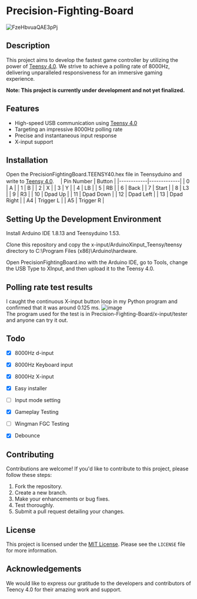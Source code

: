 # Precision-Fighting-Board
![FzeHbvuaQAE3pPj](https://github.com/ioridev/Precision-Fighting-Board/assets/41247249/afc0e35b-ca20-4fe8-9133-83550cd0358d)


## Description

This project aims to develop the fastest game controller by utilizing the power of [Teensy 4.0](https://www.pjrc.com/store/teensy40.html). We strive to achieve a polling rate of 8000Hz, delivering unparalleled responsiveness for an immersive gaming experience.

**Note: This project is currently under development and not yet finalized.**  

## Features

- High-speed USB communication using [Teensy 4.0](https://www.pjrc.com/store/teensy40.html)
- Targeting an impressive 8000Hz polling rate
- Precise and instantaneous input response
- X-input support

## Installation
Open the PrecisionFightingBoard.TEENSY40.hex file in Teensyduino and write to [Teensy 4.0](https://www.pjrc.com/store/teensy40.html).　
| Pin Number | Button      |
|------------|-------------|
| 0          | A           |
| 1          | B           |
| 2          | X           |
| 3          | Y           |
| 4          | LB          |
| 5          | RB          |
| 6          | Back        |
| 7          | Start       |
| 8          | L3          |
| 9          | R3          |
| 10         | Dpad Up     |
| 11         | Dpad Down   |
| 12         | Dpad Left   |
| 13         | Dpad Right  |
| A4         | Trigger L   |
| A5         | Trigger R   |


## Setting Up the Development Environment
Install Arduino IDE 1.8.13 and Teensyduino 1.53.

Clone this repository and copy the x-input/ArduinoXinput_Teensy/teensy directory to C:\Program Files (x86)\Arduino\hardware.

Open PrecisionFightingBoard.ino with the Arduino IDE, go to Tools, change the USB Type to XInput, and then upload it to the Teensy 4.0.

## Polling rate test results 
I caught the continuous X-input button loop in my Python program and confirmed that it was around 0.125 ms.
![image](https://github.com/ioridev/Precision-Fighting-Board/assets/41247249/70222125-6ffb-46e5-9fc4-e5550e8782d6)  
The program used for the test is in Precision-Fighting-Board/x-input/tester and anyone can try it out.

## Todo
- [x] 8000Hz d-input
- [x] 8000Hz Keyboard input
- [x] 8000Hz X-input
- [x] Easy installer
- [ ] Input mode setting
- [X] Gameplay Testing
- [ ] Wingman FGC Testing
- [x] Debounce


## Contributing

Contributions are welcome! If you'd like to contribute to this project, please follow these steps:

1. Fork the repository.
2. Create a new branch.
3. Make your enhancements or bug fixes.
4. Test thoroughly.
5. Submit a pull request detailing your changes.

## License

This project is licensed under the [MIT License](https://opensource.org/licenses/MIT). Please see the `LICENSE` file for more information.

## Acknowledgements

We would like to express our gratitude to the developers and contributors of Teency 4.0 for their amazing work and support.


